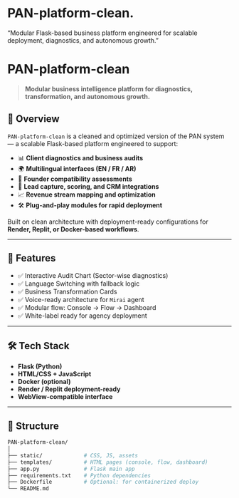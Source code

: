 # PAN-platform-clean.
“Modular Flask-based business platform engineered for scalable deployment, diagnostics, and autonomous growth.”
# PAN-platform-clean

> **Modular business intelligence platform for diagnostics, transformation, and autonomous growth.**

## 🚀 Overview

`PAN-platform-clean` is a cleaned and optimized version of the PAN system — a scalable Flask-based platform engineered to support:

- 📊 **Client diagnostics and business audits**
- 🌍 **Multilingual interfaces (EN / FR / AR)**
- 🧠 **Founder compatibility assessments**
- 💼 **Lead capture, scoring, and CRM integrations**
- 📈 **Revenue stream mapping and optimization**
- 🛠️ **Plug-and-play modules for rapid deployment**

Built on clean architecture with deployment-ready configurations for **Render, Replit, or Docker-based workflows**.

---

## 🧩 Features

- ✅ Interactive Audit Chart (Sector-wise diagnostics)
- ✅ Language Switching with fallback logic
- ✅ Business Transformation Cards
- ✅ Voice-ready architecture for `Mirai` agent
- ✅ Modular flow: Console → Flow → Dashboard
- ✅ White-label ready for agency deployment

---

## 🛠 Tech Stack

- **Flask (Python)**
- **HTML/CSS + JavaScript**
- **Docker (optional)**
- **Render / Replit deployment-ready**
- **WebView-compatible interface**

---

## 📂 Structure

```bash
PAN-platform-clean/
│
├── static/             # CSS, JS, assets
├── templates/          # HTML pages (console, flow, dashboard)
├── app.py              # Flask main app
├── requirements.txt    # Python dependencies
├── Dockerfile          # Optional: for containerized deploy
└── README.md
